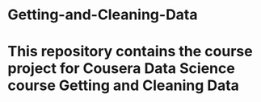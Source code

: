 # Getting-and-Cleaning-Data
# This repository contains the course project for Cousera Data Science course Getting and Cleaning Data 
